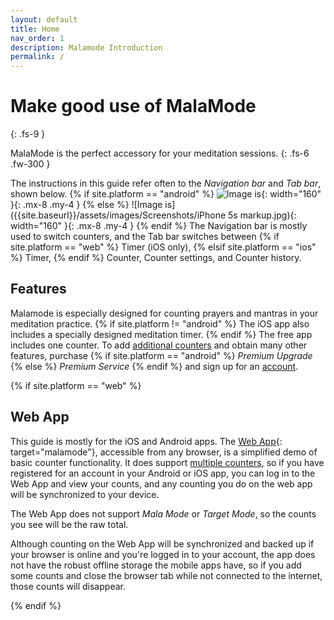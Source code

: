 ```yaml
---
layout: default
title: Home
nav_order: 1
description: Malamode Introduction
permalink: /
---
```


# Make good use of MalaMode
{: .fs-9 }

MalaMode is the perfect accessory for your meditation sessions.
{: .fs-6 .fw-300 }

The instructions in this guide refer often to the *Navigation bar* and *Tab bar*, shown below.
{% if site.platform == "android" %}
![Image is]({{site.baseurl}}/assets/images/Screenshots/android_main.jpg){: width="160" }{: .mx-8 .my-4 }
{% else %}
![Image is]({{site.baseurl}}/assets/images/Screenshots/iPhone 5s markup.jpg){: width="160" }{: .mx-8 .my-4 }
{% endif %}
The Navigation bar is mostly used to switch counters, and the Tab bar switches between {% if site.platform == "web" %} Timer (iOS only), {% elsif site.platform == "ios" %} Timer, {% endif %}  Counter, Counter settings, and Counter history.


## Features
Malamode is  especially designed for counting prayers and mantras in your meditation practice. {% if site.platform != "android" %} The iOS app also includes a specially designed meditation timer. {% endif %} The free app includes one counter. To add [additional counters]({{site.baseurl}}/docs/counter/additional-counters) and obtain many other features, purchase {% if site.platform == "android" %} *Premium Upgrade* {% else %} *Premium Service* {% endif %} and sign up for an [account]({{site.baseurl}}/docs/account).

{% if site.platform == "web" %}
## Web App
This guide is mostly for the iOS and Android apps. The [Web App](https://malamode.io/demo){: target="malamode"}, accessible from any browser, is a simplified demo of basic counter functionality. It does support [multiple counters]({{site.baseurl}}/docs/counter/additional-counters), so if you have registered for an account in your Android or iOS app, you can log in to the Web App and view your counts, and any counting you do on the web app will be synchronized to your device.

The Web App does not support *Mala Mode* or *Target Mode*, so the counts you see will be the raw total.

Although counting on the Web App will be synchronized and backed up if your browser is online and you're logged in to your account, the app does not have the robust offline storage the mobile apps have, so if you add some counts and close the browser tab while not connected to the internet, those counts will disappear.

{% endif %}


